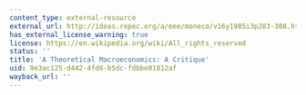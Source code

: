 ```yaml
---
content_type: external-resource
external_url: http://ideas.repec.org/a/eee/moneco/v16y1985i3p283-308.html
has_external_license_warning: true
license: https://en.wikipedia.org/wiki/All_rights_reserved
status: ''
title: 'A Theoretical Macroeconomics: A Critique'
uid: 9e3ac125-d442-4fd8-b5dc-fdbbe01812af
wayback_url: ''
---
```

